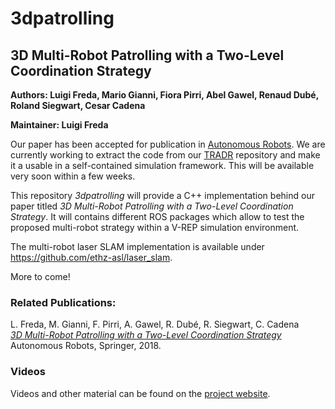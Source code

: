 # 3dpatrolling

## 3D Multi-Robot Patrolling with a Two-Level Coordination Strategy

**Authors: Luigi Freda, Mario Gianni, Fiora Pirri, Abel Gawel, Renaud Dubé, Roland Siegwart, Cesar Cadena** 

**Maintainer: Luigi Freda** 

Our paper has been accepted for publication in [Autonomous Robots](http://www.springer.com/10514). We are currently working to extract the code from our [TRADR](https://github.com/tradr-project) repository and make it a usable in a self-contained simulation framework. This will be available very soon within a few weeks.

This repository *3dpatrolling* will provide a C++ implementation behind our paper titled *3D Multi-Robot Patrolling with a Two-Level Coordination Strategy*. It will contains different ROS packages which allow to test the proposed multi-robot strategy within a V-REP simulation environment.

The multi-robot laser SLAM implementation is available under https://github.com/ethz-asl/laser_slam.   

More to come!

### Related Publications:

L. Freda, M. Gianni, F. Pirri, A. Gawel, R. Dubé, R. Siegwart, C. Cadena  
*[3D Multi-Robot Patrolling with a Two-Level Coordination Strategy](http://www.luigifreda.com/pubs/Freda%20-%203D%20Multi-Robot%20Patrolling%20with%20a%20Two-Level%20Coordination%20Strategy%20-%20AURO%202018%20-%20pub.pdf)*  
Autonomous Robots, Springer, 2018.


### Videos 

Videos and other material can be found on the [project website](https://sites.google.com/a/dis.uniroma1.it/3d-cc-patrolling/). 


